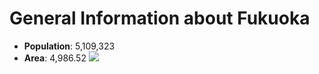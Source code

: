 # General Information about Fukuoka
- **Population**: 5,109,323
- **Area**: 4,986.52 <img src="https://render.githubusercontent.com/render/math?math=km^2">
